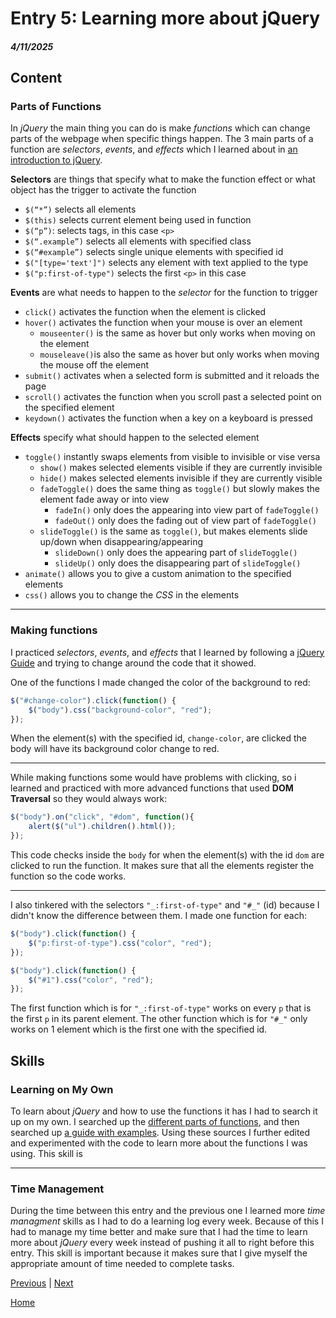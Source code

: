 # Entry 5: Learning more about jQuery
##### 4/11/2025

## Content

### Parts of Functions

In _jQuery_ the main thing you can do is make _functions_ which can change parts of the webpage when specific things happen. The 3 main parts of a function are _selectors_, _events_, and _effects_ which I learned about in [an introduction to jQuery](https://www.digitalocean.com/community/tutorials/an-introduction-to-jquery).

**Selectors** are things that specify what to make the function effect or what object has the trigger to activate the function
* `$(“*”)` selects all elements
* `$(this)` selects current element being used in function
* `$(“p”)`: selects tags, in this case `<p>`
* `$(“.example”)` selects all elements with specified class
* `$(“#example”)` selects single unique elements with specified id
* `$("[type='text']")` selects any element with text applied to the type
* `$("p:first-of-type")` selects the first `<p>` in this case

**Events** are what needs to happen to the _selector_ for the function to trigger
* `click()` activates the function when the element is clicked
* `hover()` activates the function when your mouse is over an element
    * `mouseenter()` is the same as hover but only works when moving on the element
    * `mouseleave()`is also the same as hover but only works when moving the mouse off the element
* `submit()` activates when a selected form is submitted and it reloads the page
* `scroll()` activates the function when you scroll past a selected point on the specified element
* `keydown()` activates the function when a key on a keyboard is pressed

**Effects** specify what should happen to the selected element
* `toggle()` instantly swaps elements from visible to invisible or vise versa
    * `show()` makes selected elements visible if they are currently invisible
    * `hide()` makes selected elements invisible if they are currently visible
    * `fadeToggle()` does the same thing as `toggle()` but slowly makes the element fade away or into view
        * `fadeIn()` only does the appearing into view part of `fadeToggle()`
        * `fadeOut()` only does the fading out of view part of `fadeToggle()`
    * `slideToggle()` is the same as `toggle()`, but makes elements slide up/down when disappearing/appearing
        * `slideDown()` only does the appearing part of `slideToggle()`
        * `slideUp()` only does the disappearing part of `slideToggle()`
* `animate()` allows you to give a custom animation to the specified elements
* `css()` allows you to change the _CSS_ in the elements

---

### Making functions

I practiced _selectors_, _events_, and _effects_ that I learned by following a [jQuery Guide](https://www.youtube.com/watch?v=Q7Nwq7319X4) and trying to change around the code that it showed.

One of the functions I made changed the color of the background to red:

```js
$("#change-color").click(function() {
    $("body").css("background-color", "red");
});
```
When the element(s) with the specified id, `change-color`, are clicked the body will have its background color change to red.

---

While making functions some would have problems with clicking, so i learned and practiced with more advanced functions that used **DOM Traversal** so they would always work:
```js
$("body").on("click", "#dom", function(){
    alert($("ul").children().html());
});
```
This code checks inside the `body` for when the element(s) with the id `dom` are clicked to run the function. It makes sure that all the elements register the function so the code works.

---

I also tinkered with the selectors `"_:first-of-type"` and `"#_"` (id) because I didn't know the difference between them. I made one function for each:

```js
$("body").click(function() {
    $("p:first-of-type").css("color", "red");
});
```

```js
$("body").click(function() {
    $("#1").css("color", "red");
});
```

The first function which is for `"_:first-of-type"` works on every `p` that is the first `p` in its parent element. The other function which is for `"#_"` only works on 1 element which is the first one with the specified id.

## Skills

### Learning on My Own

To learn about _jQuery_ and how to use the functions it has I had to search it up on my own. I searched up the [different parts of functions](https://www.digitalocean.com/community/tutorials/an-introduction-to-jquery), and then searched up [a guide with examples](https://www.youtube.com/watch?v=Q7Nwq7319X4). Using these sources I further edited and experimented with the code to learn more about the functions I was using. This skill is

---

### Time Management

During the time between this entry and the previous one I learned more _time managment_ skills as I had to do a learning log every week. Because of this I had to manage my time better and make sure that I had the time to learn more about _jQuery_ every week instead of pushing it all to right before this entry. This skill is important because it makes sure that I give myself the appropriate amount of time needed to complete tasks.

[Previous](entry04.md) | [Next](entry06.md)

[Home](../README.md)
